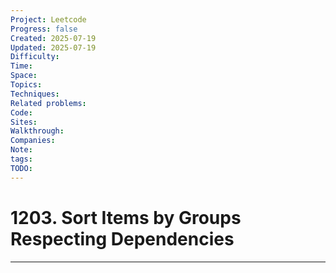 ```yaml
---
Project: Leetcode
Progress: false
Created: 2025-07-19
Updated: 2025-07-19
Difficulty: 
Time: 
Space: 
Topics: 
Techniques: 
Related problems: 
Code: 
Sites: 
Walkthrough: 
Companies: 
Note: 
tags: 
TODO: 
---
```

# 1203. Sort Items by Groups Respecting Dependencies
---
